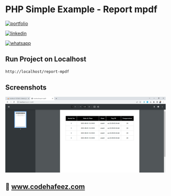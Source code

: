 # PHP Simple Example - Report mpdf

[![portfolio](https://img.shields.io/badge/my_portfolio-000?style=for-the-badge&logo=ko-fi&logoColor=white)](https://www.codehafeez.com/)

[![linkedin](https://img.shields.io/badge/linkedin-0A66C2?style=for-the-badge&logo=linkedin&logoColor=white)](https://www.linkedin.com/in/codehafeez/)

[![whatsapp](https://img.shields.io/badge/whatsapp-GREEN?style=for-the-badge&logo=whatsapp&logoColor=white)](https://api.whatsapp.com/send?phone=923123349398)


## Run Project on Localhost

```bash
http://localhost/report-mpdf
```    

## Screenshots
![](https://raw.githubusercontent.com/codehafeez/report-mpdf/main/Screenshots/Output.png)


## 🔗 www.codehafeez.com
